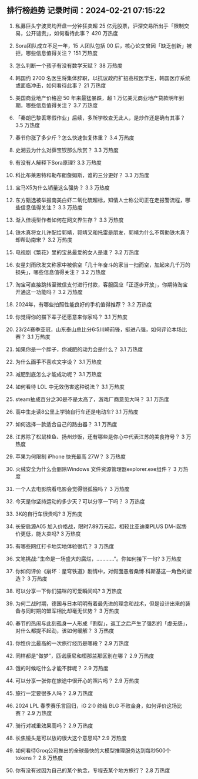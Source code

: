 
## 排行榜趋势 记录时间：2024-02-21 07:15:22
  
  1. 私募巨头宁波灵均开盘一分钟狂卖超 25 亿元股票，沪深交易所出手「限制交易，公开谴责」，如何看待此事？ 420 万热度
    
  2. Sora团队成立不足一年，15 人团队包括 00 后，核心论文曾因「缺乏创新」被拒，哪些信息值得关注？ 151 万热度
    
  3. 怎么判断一个孩子有没有数学天赋？ 38 万热度
    
  4. 韩国约 2700 名医生将集体辞职，以抗议政府扩招高校医学生，韩国医疗系统或面临冲击，如何看待此事？ 21 万热度
    
  5. 美国商业地产价格迎 50 年来最猛暴跌，超 1 万亿美元商业地产贷款明年到期，哪些信息值得关注？ 3.7 万热度
    
  6. 「秦朗巴黎丢寒假作业」后续，多所学校查无此人，是炒作还是确有其事？ 3.5 万热度
    
  7. 春节你涨了多少斤？怎么快速恢复体重？ 3.4 万热度
    
  8. 史湘云为什么对薛宝钗那么欣赏？ 3.3 万热度
    
  9. 有没有人解释下Sora原理? 3.3 万热度
    
  10. 科比布莱恩特和勒布朗詹姆斯，谁的三分更好？ 3.3 万热度
    
  11. 宝马X5为什么销量这么强势？ 3.3 万热度
    
  12. 东方甄选被举报南美白虾二氧化硫超标，知情人士称公司正在走报警流程，哪些信息值得关注？ 3.3 万热度
    
  13. 渐入佳境型作者如何在网文界生存？ 3.3 万热度
    
  14. 铁木真将女儿许配给郭靖，郭靖又和托雷是朋友，郭靖为什么不帮助铁木真？却帮助南宋？ 3.2 万热度
    
  15. 电视剧《繁花》里的宝总最爱的女人是谁？ 3.2 万热度
    
  16. 女星刘雨欣发文称家中被偷空「几十年奋斗的家当一扫而空，加起来几千万的损失」，哪些信息值得关注？ 3.2 万热度
    
  17. 淘宝可直接跳转至微信支付进行付款，客服回应「正逐步开放」，你期待淘宝开通这一功能吗？ 3.2 万热度
    
  18. 2024年，有哪些拍照性能良好的手机值得推荐？ 3.2 万热度
    
  19. 你觉得你的猫下辈子还愿意来你家吗？ 3.1 万热度
    
  20. 23/24赛季亚冠，山东泰山总比分6:5川崎前锋，挺进八强，如何评论本场比赛？ 3.1 万热度
    
  21. 如果你是一个胖子，你减肥的动力会是什么？ 3.1 万热度
    
  22. 为什么画手不喜欢文字设？ 3.1 万热度
    
  23. 减肥到底怎么才能成功呢？ 3.1 万热度
    
  24. 如何看待 LOL 中无效伤害这种说法？ 3.1 万热度
    
  25. steam抽成百分之30是不是太高了，游戏厂商意见大吗？ 3.1 万热度
    
  26. 高中生走读8公里上学骑自行车还是电动车? 3.1 万热度
    
  27. 如何选择一款适合自己的路由器？ 3.1 万热度
    
  28. 江苏除了松鼠桂鱼、扬州炒饭，还有哪些是你心中代表江苏的美食符号？ 3 万热度
    
  29. 苹果为何限制 iPhone 快充最高 27W？ 3 万热度
    
  30. 火绒安全为什么会删除Windows 文件资源管理器explorer.exe组件？ 3 万热度
    
  31. 一个人去电影院看电影会觉得很孤独吗？ 3 万热度
    
  32. 今天是你坚持运动的多少天？可以分享一下吗？ 3 万热度
    
  33. 3K的自行车很贵吗? 3 万热度
    
  34. 长安启源A05 加入价格战，限时7.89万元起，相较比亚迪秦PLUS DM-i起售价更低，能大卖吗? 3 万热度
    
  35. 有哪些网红打卡地实地体验很坑？ 3 万热度
    
  36. 文笔挑战:"生命是一场盛大的腐烂，…………"。你如何接下一句? 3 万热度
    
  37. 你如何评价《崩坏：星穹铁道》剧情中，对假面愚者桑博·科斯基这一角色的塑造？ 3 万热度
    
  38. 可以分享一下你们猫咪的可爱瞬间吗? 3 万热度
    
  39. 为何二战时期，德国与日本明明有着最先进的理念和战术，但是设计出来的装备与同时期的盟军相比却毫无优势？ 3 万热度
    
  40. 春节的热闹与此刻孤身一人形成「割裂」，返工之后产生了强烈的「虚无感」，对什么都提不起劲，该如何缓解？ 3 万热度
    
  41. 你性价比最高的一次旅行经历是哪段？ 2.9 万热度
    
  42. 同样都是“做梦”，匹诺康尼和桓那兰那区别在哪？ 2.9 万热度
    
  43. 饿的时候吃什么才能不胖呢？ 2.9 万热度
    
  44. 可以分享一张你在旅途中很开心的照片吗？ 2.9 万热度
    
  45. 旅行一定要很多人吗？ 2.9 万热度
    
  46. 2024 LPL 春季赛乐言回归，iG 2:0 终结 BLG 不败金身，如何评价这场比赛？ 2.9 万热度
    
  47. 骑行对减重效果高吗？ 2.9 万热度
    
  48. 长焦镜头是可以放的很大这个意思吗? 2.9 万热度
    
  49. 如何看待Groq公司推出的全球最快的大模型推理服务达到每秒500个tokens？ 2.8 万热度
    
  50. 你有没有过因为自己的某个执念，专程去某个地方旅行？ 2.8 万热度
    